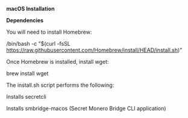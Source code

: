 **macOS Installation**

**Dependencies**

You will need to install Homebrew:

/bin/bash -c "$(curl -fsSL https://raw.githubusercontent.com/Homebrew/install/HEAD/install.sh)"

Once Homebrew is installed, install wget:

brew install wget

The install.sh script performs the following:

Installs secretcli

Installs smbridge-macos (Secret Monero Bridge CLI application)
